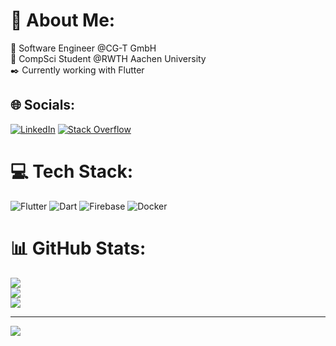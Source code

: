 # 💫 About Me:
🔭 Software Engineer @CG-T GmbH<br>🌱 CompSci Student @RWTH Aachen University<br>✒️ Currently working with Flutter<br>

## 🌐 Socials:
[![LinkedIn](https://img.shields.io/badge/LinkedIn-%230077B5.svg?logo=linkedin&logoColor=white)](https://linkedin.com/in/lrsvmb) [![Stack Overflow](https://img.shields.io/badge/-Stackoverflow-FE7A16?logo=stack-overflow&logoColor=white)](https://stackoverflow.com/users/11708327) 

# 💻 Tech Stack:
![Flutter](https://img.shields.io/badge/Flutter-%2302569B.svg?style=for-the-badge&logo=Flutter&logoColor=white) ![Dart](https://img.shields.io/badge/dart-%230175C2.svg?style=for-the-badge&logo=dart&logoColor=white) ![Firebase](https://img.shields.io/badge/firebase-%23039BE5.svg?style=for-the-badge&logo=firebase) ![Docker](https://img.shields.io/badge/docker-%230db7ed.svg?style=for-the-badge&logo=docker&logoColor=white)
# 📊 GitHub Stats:
![](https://github-readme-stats.vercel.app/api?username=lrsvmb&theme=tokyonight&hide_border=false&include_all_commits=true&count_private=false)<br/>
![](https://github-readme-streak-stats.herokuapp.com/?user=lrsvmb&theme=tokyonight&hide_border=false)<br/>
![](https://github-readme-stats.vercel.app/api/top-langs/?username=lrsvmb&theme=tokyonight&hide_border=false&include_all_commits=true&count_private=false&layout=compact)

---
[![](https://visitcount.itsvg.in/api?id=lrsvmb&icon=3&color=1)](https://visitcount.itsvg.in)

